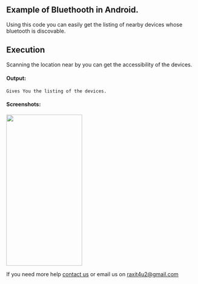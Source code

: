 <h2>Example of Bluethooth in Android.</h2>
<p>Using this code you can easily get the listing of nearby devices whose bluetooth is discovable.</4>

<h2>Execution</h2>

<p>Scanning the location near by you can get the accessibility of the devices.<p>
         
<h4>Output:</h4> 
<p><code>Gives You the listing of the devices.</code></p>


<h4>Screenshots:</h4>

<img src="/DataBase_demo/Screenshots/src.png" width="200" height="400" />

<p>If you need more help <a href="http://www.crestinfotech.com/contact-us/" target="_blank">contact us</a> 
or email us on <a href="mailto:raxit4u2@gmail.com">raxit4u2@gmail.com</a></p>
